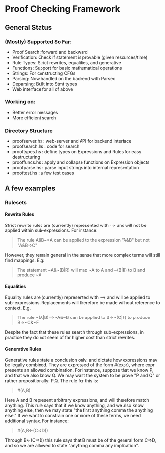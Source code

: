 # Proof Checking Framework

## General Status 

### (Mostly) Supported So Far:

+ Proof Search: forward and backward
+ Verification: Check if statement is provable (given resources/time)
+ Rule Types: Strict rewrites, equalities, and generative
+ Functions: Support for basic mathematical operations
+ Strings: For constructing CFGs
+ Parsing: Now handled on the backend with Parsec
+ Deparsing: Built into Stmt types
+ Web interface for all of above

### Working on:

+ Better error messages
+ More efficient search

### Directory Structure

+ proofserver.hs  :  web-server and API for backend interface
+ proofsearch.hs  :  code for search
+ prooftypes.hs   :  define types on Expressions and Rules for easy destructuring
+ prooffuncs.hs   :  apply and collapse functions on Expression objects
+ proofparse.hs   :  parse input strings into internal representation
+ prooftest.hs    :  a few test cases

## A few examples

### Rulesets

#### Rewrite Rules

Strict rewrite rules are (currently) represented with ~> and will not be applied within sub-expressions. For instance: 

> The rule A&B~>A can be applied to the expression "A&B" but not "A&B=>C"

However, they remain general in the sense that more complex terms will still find mappings. E.g:

> The statement ~A&~(B|R) will map ~A to A and ~(B|R) to B and produce ~A

#### Equalities

Equality rules are (currently) represented with --> and will be applied to sub-expressions. Replacements will therefore be made without reference to context. E.g.

> The rule ~(A|B)-->~A&~B can be applied to B=>~(C|F) to produce B=>~C&~F

Despite the fact that these rules search through sub-expressions, in practice they do not seem of far higher cost than strict rewrites.

#### Generative Rules

Generative rules state a conclusion only, and dictate how expressions may be legally combined. They are expressed of the form #(expr), where expr presents an allowed combination. For instance, suppose that we know P, and that we also know Q. We may want the system to be prove "P and Q" or rather propositionally: P,Q. The rule for this is:

> \#(A,B)

Here A and B represent arbitrary expressions, and will therefore match anything. This rule says that if we know anything, and we also know anything else, then we may state "the first anything comma the anything else." If we want to constrain one or more of these terms, we need additional syntax. For instance:

> \#(A,B<-(C=>D))

Through B<-(C=>D) this rule says that B must be of the general form C=>D, and so we are allowed to state "anything comma any implication".